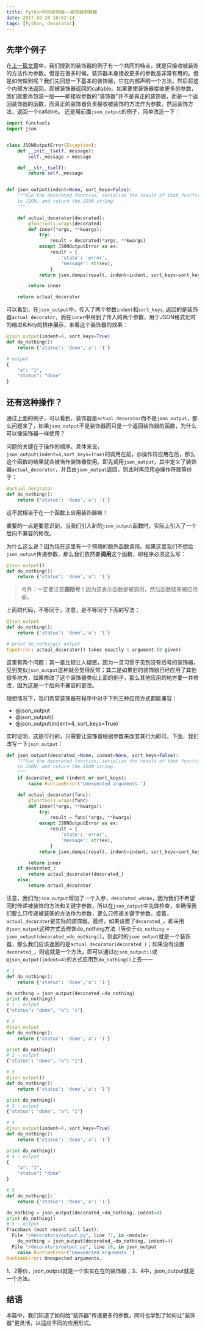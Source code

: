 ```yaml
---
title: Python中的装饰器——装饰器参数篇
date: 2017-09-20 16:52:14
tags: [Python, decorator]
---
```


## 先举个例子

在[上一篇文章](https://elbarco.cn/2017/09/20/python-introduction-to-decorators-with-examples/)中，我们提到的装饰器的例子有一个共同的特点，就是<!--more-->只接收被装饰的方法作为参数。但是在很多时候，装饰器本身接收更多的参数是非常有用的。但是如何做到呢？我们先回想一下基本的装饰器，它在内部声明一个方法，然后将这个内部方法返回，即被装饰器返回的callable。如果要使装饰器接收更多的参数，我们就要再包装一层——即接收参数的"装饰器"并不是真正的装饰器，而是一个返回装饰器的函数，而真正的装饰器负责接收被装饰的方法作为参数，然后装饰方法，返回一个callable。 还是用前面`json_output`的例子，简单改造一下：
```python
import functools
import json


class JSONOutputError(Exception):
    def __init__(self, message):
        self._message = message

    def __str__(self):
        return self._message


def json_output(indent=None, sort_keys=False):
    """Run the decorated function, serialize the result of that function
    to JSON, and return the JSON string.
    """

    def actual_decorator(decorated):
        @functools.wraps(decorated)
        def inner(*args, **kwargs):
            try:
                result = decorated(*args, **kwargs)
            except JSONOutputError as ex:
                result = {
                    'state': 'error',
                    'message': str(ex),
                }
            return json.dumps(result, indent=indent, sort_keys=sort_keys)

        return inner

    return actual_decorator
```

可以看到，在`json_output`中，传入了两个参数`indent`和`sort_keys`, 返回的是装饰器`actual_decorator`，而在`inner`中用到了传入的两个参数，用于JSON格式化时的缩进和Key的排序展示，来看这个装饰器的效果：
```python
@json_output(indent=4, sort_keys=True)
def do_nothing():
    return {'status': 'done','a': '1'}

# output 
{
    "a": "1", 
    "status": "done"
}
```

## 还有这种操作？

通过上面的例子，可以看到，装饰器是`actual_decorator`而不是`json_output`，那么问题来了，如果`json_output`不是装饰器而只是一个返回装饰器的函数，为什么可以像装饰器一样使用？

问题的关键在于操作的顺序。具体来说，`json_output(indent=4,sort_keys=True)`的调用在前，@操作符应用在后，那么这个函数的结果就会被当作装饰器使用。即先调用`json_output`，其中定义了装饰器`actual_decorator`，并且由`json_output`返回，则此时再应用@操作符就等价于：
```python
@actual_decorator
def do_nothing():
    return {'status': 'done','a': '1'}
```
这不就相当于在一个函数上应用装饰器嘛！

重要的一点是要意识到，当我们引入新的`json_output`函数时，实际上引入了一个后向不兼容的修改。

为什么这么说？因为现在这里有一个预期的额外函数调用。如果这里我们不想给`json_output`传递参数，那么我们依然要**调用**这个函数，即程序必须这么写：
```python
@json_output()
def do_nothing():
    return {'status': 'done','a': '1'}
```
>号外：一定要注意**圆括号**！因为这表示函数是被调用，然后函数结果被应用@。

上面的代码，不等同于，注意，是不等同于下面的写法：
```python
@json_output
def do_nothing():
    return {'status': 'done','a': '1'}

# print do_nothing() output
TypeError: actual_decorator() takes exactly 1 argument (0 given)
```
这里有两个问题：其一是比较让人疑惑，因为一旦习惯于见到没有括号的装饰器，见到类似`json_output`这种就会觉得反常；其二是如果旧的装饰器已经应用了其他很多地方，如果修改了这个装饰器类似上面的例子，那么其他应用的地方要一并修改，因为这是一个后向不兼容的更改。

理想情况下，我们希望装饰器在程序中对于下列三种应用方式都能兼容：
* @json_output
* @json_output()
* @json_output(indent=4, sort_keys=True)

实时证明，这是可行的，只需要让装饰器根据参数来改变其行为即可。下面，我们改写一下`json_output`：
```python
def json_output(decorated_=None, indent=None, sort_keys=False):
    """Run the decorated function, serialize the result of that function
    to JSON, and return the JSON string.
    """
    if decorated_ and (indent or sort_keys):
        raise RuntimeError('Unexpected arguments.')

    def actual_decorator(func):
        @functools.wraps(func)
        def inner(*args, **kwargs):
            try:
                result = func(*args, **kwargs)
            except JSONOutputError as ex:
                result = {
                    'state': 'error',
                    'message': str(ex),
                }
            return json.dumps(result, indent=indent, sort_keys=sort_keys)

        return inner
    if decorated_:
        return actual_decorator(decorated_)
    else:
        return actual_decorator
```
注意，我们为`json_output`增加了一个入参，`decorated_=None`，因为我们不希望同时传递被装饰的方法和关键字参数，所以在`json_output`中先做检查，来确保我们要么只传递被装饰的方法作为参数，要么只传递关键字参数。接着，`actual_decorator`是实际的装饰器。最终，如果设置了`decorated_`，即采用`@json_output`这种方式去修饰do_nothing方法（等价于`do_nothing = json_output(decorated_=do_nothing)`），则此时的`json_output`就是一个装饰器，那么我们应该返回的是`actual_decorator(decorated_)`；如果没有设置`decorated_`，则这就是一个方法，即可以通过`@json_output()`或`@json_output(indent=4)`的方式应用到`do_nothing()`上去——
```python
# 1
def do_nothing():
    return {'status': 'done','a': '1'}

do_nothing = json_output(decorated_=do_nothing)
print do_nothing()
# 1 - output
{"status": "done", "a": "1"}

# 2
@json_output
def do_nothing():
    return {'status': 'done','a': '1'}

print do_nothing()
# 2 - output
{"status": "done", "a": "1"}

# 3
@json_output()
def do_nothing():
    return {'status': 'done','a': '1'}

print do_nothing()
# 3 - output
{"status": "done", "a": "1"}

# 4
@json_output(indent=4, sort_keys=True)
def do_nothing():
    return {'status': 'done','a': '1'}

print do_nothing()
# 4 - output
{
    "a": "1", 
    "status": "done"
}

# 5
def do_nothing():
    return {'status': 'done','a': '1'}

do_nothing = json_output(decorated_=do_nothing, indent=4)
print do_nothing()
# 5 - output
Traceback (most recent call last):
  File "/decorators/output.py", line 77, in <module>
    do_nothing = json_output(decorated_=do_nothing, indent=4)
  File "/decorators/output.py", line 18, in json_output
    raise RuntimeError('Unexpected arguments.')
RuntimeError: Unexpected arguments.
```

1、2等价，json_output就是一个实实在在的装饰器；3、4中，json_output就是一个方法。

## 结语

本篇中，我们知道了如何给"装饰器"传递更多的参数，同时也学到了如何让"装饰器"更灵活，以适应不同的应用形式。










